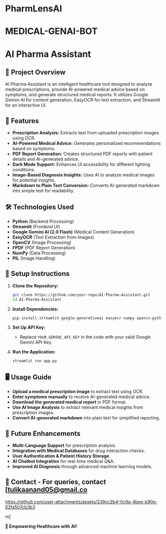 # PharmLensAI

# MEDICAL-GENAI-BOT
# AI Pharma Assistant

## 📌 Project Overview
AI Pharma Assistant is an intelligent healthcare tool designed to analyze medical prescriptions, provide AI-powered medical advice based on symptoms, and generate structured medical reports. It utilizes Google Gemini AI for content generation, EasyOCR for text extraction, and Streamlit for an interactive UI.

## 🚀 Features
- **Prescription Analysis:** Extracts text from uploaded prescription images using OCR.
- **AI-Powered Medical Advice:** Generates personalized recommendations based on symptoms.
- **PDF Report Generation:** Creates structured PDF reports with patient details and AI-generated advice.
- **Dark Mode Support:** Enhances UI accessibility for different lighting conditions.
- **Image-Based Diagnosis Insights:** Uses AI to analyze medical images for potential insights.
- **Markdown to Plain Text Conversion:** Converts AI-generated markdown into simple text for readability.

## 🛠️ Technologies Used
- **Python** (Backend Processing)
- **Streamlit** (Frontend UI)
- **Google Gemini AI (2.0 Flash)** (Medical Content Generation)
- **EasyOCR** (Text Extraction from Images)
- **OpenCV** (Image Processing)
- **FPDF** (PDF Report Generation)
- **NumPy** (Data Processing)
- **PIL** (Image Handling)

## 🔧 Setup Instructions
1. **Clone the Repository:**
   ```bash
   git clone https://github.com/your-repo/AI-Pharma-Assistant.git
   cd AI-Pharma-Assistant
   ```
2. **Install Dependencies:**
   ```bash
   pip install streamlit google-generativeai easyocr numpy opencv-python-headless pillow fpdf
   
3. **Set Up API Key:**
   - Replace `YOUR_GEMINI_API_KEY` in the code with your valid Google Gemini API Key.

4. **Run the Application:**
   ```bash
   streamlit run app.py
   ```

## 🖥️ Usage Guide
- **Upload a medical prescription image** to extract text using OCR.
- **Enter symptoms manually** to receive AI-generated medical advice.
- **Download the generated medical report** in PDF format.
- **Use AI Image Analysis** to extract relevant medical insights from prescription images.
- **Convert AI-generated markdown** into plain text for simplified reporting.


## 📌 Future Enhancements
- **Multi-Language Support** for prescription analysis.
- **Integration with Medical Databases** for drug interaction checks.
- **User Authentication & Patient History Storage**.
- **AI Chatbot Integration** for real-time medical Q&A.
- **Improved AI Diagnosis** through advanced machine learning models.

## 📩 Contact - For queries, contact [tulikaanand05@gmail.co

https://github.com/user-attachments/assets/239cc2b4-0c9a-4bee-b90e-62fa507cb3b3

m]

**🚀 Empowering Healthcare with AI!**

